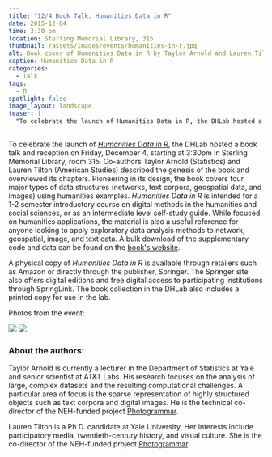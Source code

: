 ```yaml
---
title: "12/4 Book Talk: Humanities Data in R"
date: 2015-12-04
time: 3:30 pm
location: Sterling Memorial Library, 315
thumbnail: /assets/images/events/humanities-in-r.jpg
alt: Book cover of Humanities Data in R by Taylor Arnold and Lauren Tilton, green and brown.
caption: Humanities Data in R
categories:
  - Talk
tags:
  - R
spotlight: false
image_layout: landscape
teaser: |
  "To celebrate the launch of Humanities Data in R, the DHLab hosted a book talk and reception on Friday, December 4, starting at 3:30pm in Sterling Memorial Library, room 315. Co-authors Taylor Arnold..."
---
```


To celebrate the launch of [*Humanities Data in R*](http://www.springer.com/us/book/9783319207018), the DHLab hosted a book talk and reception on Friday, December 4, starting at 3:30pm in Sterling Memorial Library, room 315. Co-authors Taylor Arnold (Statistics) and Lauren Tilton (American Studies) described the genesis of the book and overviewed its chapters. Pioneering in its design, the book covers four major types of data structures (networks, text corpora, geospatial data, and images) using humanities examples. *Humanities Data in R* is intended for a 1-2 semester introductory course on digital methods in the humanities and social sciences, or as an intermediate level self-study guide. While focused on humanities applications, the material is also a useful reference for anyone looking to apply exploratory data analysis methods to network, geospatial, image, and text data. A bulk download of the supplementary code and data can be found on the [book's website](http://humanitiesdata.org/).

A physical copy of <em>Humanities Data in R</em> is available through retailers such as Amazon or directly through the publisher, Springer. The Springer site also offers digital editions and free digital access to participating institutions through SpringLink. The book collection in the DHLab also includes a printed copy for use in the lab.

Photos from the event:

[<img src="http://web.library.yale.edu/sites/default/files/resize/images/Lauren%2CTaylor-329x219.jpeg" alt: The two authors hold their book in front of DHLab library. />](http://web.library.yale.edu/sites/default/files/images/Lauren%2CTaylor.jpeg)
[<img src="http://web.library.yale.edu/sites/default/files/resize/images/rScatterRaster-326x216.jpg" alt: Collage of photographs showing urban landscapes. />](http://web.library.yale.edu/sites/default/files/images/rScatterRaster.jpg)

### About the authors:

Taylor Arnold is currently a lecturer in the Department of Statistics at Yale and senior scientist at AT&amp;T Labs. His research focuses on the analysis of large, complex datasets and the resulting computational challenges. A particular area of focus is the sparse representation of highly structured objects such as text corpora and digital images. He is the technical co-director of the NEH-funded project [Photogrammar](http://photogrammar.yale.edu/).

Lauren Tilton is a Ph.D. candidate at Yale University. Her interests include participatory media, twentieth-century history, and visual culture. She is the co-director of the NEH-funded project [Photogrammar](http://photogrammar.yale.edu/).
